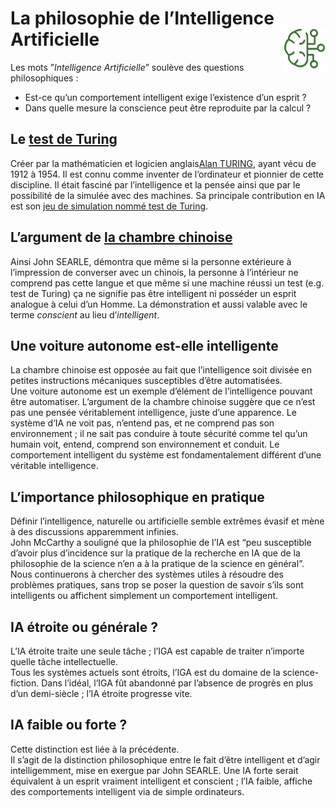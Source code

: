 # **La philosophie de l’Intelligence Artificielle** <a href="../../"><img src="https://github.com/MiKL5/BI/raw/master/assets/bi.svg" alt="Les intelligences artificielles" align="right" height="64px"></a>
Les mots ”_Intelligence Artificielle_” soulève des questions philosophiques :
- Est-ce qu’un comportement intelligent exige l’existence d’un esprit ?
- Dans quelle mesure la conscience peut être reproduite par la calcul ?
## **Le [test de Turing](../../ethics/benchmarks/turing)**
Créer par la mathématicien et logicien anglais[Alan TURING](https://theconversation.com/alan-turing-de-lordinateur-a-lia-parcours-dun-genie-des-maths-232783), ayant vécu de 1912 à 1954. Il est connu comme inventer de l’ordinateur et pionnier de cette discipline. Il était fasciné par l’intelligence et la pensée ainsi que par le possibilité de la simulée avec des machines. Sa principale contribution en IA est son [jeu de simulation nommé test de Turing](../../ethics/benchmarks/turing).
## **L’argument de [la chambre chinoise](../../ethics/chineseRoom)**
Ainsi John SEARLE, démontra que même si la personne extérieure à l’impression de converser avec un chinois, la personne à l’intérieur ne comprend pas cette langue et que même si une machine réussi un test (e.g. test de Turing) ça ne signifie pas être intelligent ni posséder un esprit analogue à celui d’un Homme. La démonstration et aussi valable avec le terme _conscient_ au lieu d’_intelligent_.
## **Une voiture autonome est-elle intelligente**
La chambre chinoise est opposée au fait que l’intelligence soit divisée en petites instructions mécaniques susceptibles d’être automatisées.  
Une voiture autonome est un exemple d’élément de l’intelligence pouvant être automatiser. L’argument de la chambre chinoise suggère que ce n’est pas une pensée véritablement intelligence, juste d’une apparence. Le système d’IA ne voit pas, n’entend pas, et ne comprend pas son environnement ; il ne sait pas conduire à toute sécurité comme tel qu’un humain voit, entend, comprend son environnement et conduit. Le comportement intelligent du système est fondamentalement différent d’une véritable intelligence.
## **L’importance philosophique en pratique**
Définir l’intelligence, naturelle ou artificielle semble extrêmes évasif et mène à des discussions apparemment infinies.  
John McCarthy a souligné que la philosophie de l’IA est “peu susceptible d’avoir plus d’incidence sur la pratique de la recherche en IA que de la philosophie de la science n’en a à la pratique de la science en général”. Nous continuerons à chercher des systèmes utiles à résoudre des problèmes pratiques, sans trop se poser la question de savoir s’ils sont intelligents ou affichent simplement un comportement intelligent.
## **IA étroite ou générale ?**
L’IA étroite traite une seule tâche ; l’IGA est capable de traiter n’importe quelle tâche intellectuelle.  
Tous les systèmes actuels sont étroits, l’IGA est du domaine de la science-fiction. Dans l’idéal, l’IGA fût abandonné par l’absence de progrès en plus d’un demi-siècle ; l’IA étroite progresse vite.
## **IA faible ou forte ?**
Cette distinction est liée à la précédente.  
Il s’agit de la distinction philosophique entre le fait d’être intelligent et d’agir intelligemment, mise en exergue par John SEARLE. Une IA forte serait équivalent à un esprit vraiment intelligent et conscient ; l’IA faible, affiche des comportements intelligent via de simple ordinateurs.